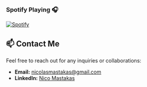 ### Spotify Playing 🎧

[![Spotify](https://novatorem-xi-weld.vercel.app/api/spotify)](https://open.spotify.com/user/i9mg7d25h2kcnr6yjeu2h7hox)


## 📫 Contact Me

Feel free to reach out for any inquiries or collaborations:

- **Email:** [nicolasmastakas@gmail.com](mailto:nicolasmastakas@gmail.com)
- **LinkedIn:** [Nico Mastakas](https://www.linkedin.com/in/nico-mastakas-react-native-developer/)
